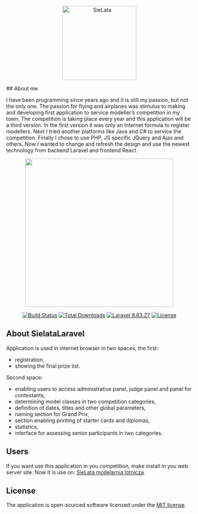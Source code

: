<p align="center"> <a href="https://www.sielata.com.pl"><img src="https://www.sielata.com.pl/logofestiwal_git.png" alt="SieLata" style="width:200px;" ></a>
</p>
## About me

I have been programming since years ago and it is still my passion, but not the only one. The passion for flying and airplanes was stimulus to making and developing first application to service modeller’s competition in my town. The competition is taking place every year and this application will be a third version. In the first version it was only an Internet formula to register modellers. Next I tried another platforms like Java and C# to service the competition. Finally I chose to use PHP, JS specific JQuery and Ajax and others. Now I wanted to change and refresh the design and use the newest technology from backend Laravel and frontend React.

<p align="center">
<a href="https://laravel.com" target="_blank"><img src="https://raw.githubusercontent.com/laravel/art/master/logo-lockup/5%20SVG/2%20CMYK/1%20Full%20Color/laravel-logolockup-cmyk-red.svg" width="400"></a></p>

<p align="center">
<a href="https://travis-ci.com/GeraltR/"><img src="https://app.travis-ci.com/GeraltR/sielataLaravel.svg" alt="Build Status"></a>
<a href="https://packagist.org/packages/laravel/framework"><img src="https://img.shields.io/packagist/dt/laravel/framework" alt="Total Downloads"></a>
<a href="https://packagist.org/packages/laravel/framework#v8.83.27"><img src="https://img.shields.io/badge/laravel-v8.83.27-blue" alt="Laravel 8.83.27 "></a>
<!-- <img src="https://img.shields.io/packagist/v/laravel/framework" alt="Latest Stable Version"></a> -->
<a href="https://packagist.org/packages/laravel/framework"><img src="https://img.shields.io/packagist/l/laravel/framework" alt="License"></a>
</p>


## About SielataLaravel

Application is used in internet browser in two spaces, the first:
- registration,
- showing the final prize list.

Second space:
- enabling users to access administrative panel, judge panel and panel for contestants,
- determining model classes in two competition categories,
- definition of dates, titles and other global parameters,
- naming section for Grand Prix,
- section enabling printing of starter cards and diplomas,
- statistics,
- interface for assessing senior participants in two categories.


## Users

If you want use this application in you competition, make install in you web server site.
Now it is use on: [SieLata modelarnia lotnicza](https://www.sielata.com.pl).


## License

The application is open-sourced software licensed under the [MIT license](https://opensource.org/licenses/MIT).
